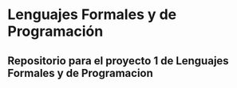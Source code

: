 # Lenguajes Formales y de Programación
## Repositorio para el proyecto 1 de Lenguajes Formales y de Programacion
